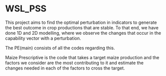# WSL_PSS

This project aims to find the optimal perturbation in indicators to generate the best outcome in crop productions that are stable. To that end, we have done 1D and 2D modelling, where we observe the changes that occur in the capability vector with a perturbation. 

The PE(main) consists of all the codes regarding this.

Maize Prescriptive is the code that takes a target maize production and the factors we consider are the most contributing to it and estimate the changes needed in each of the factors to cross the target.